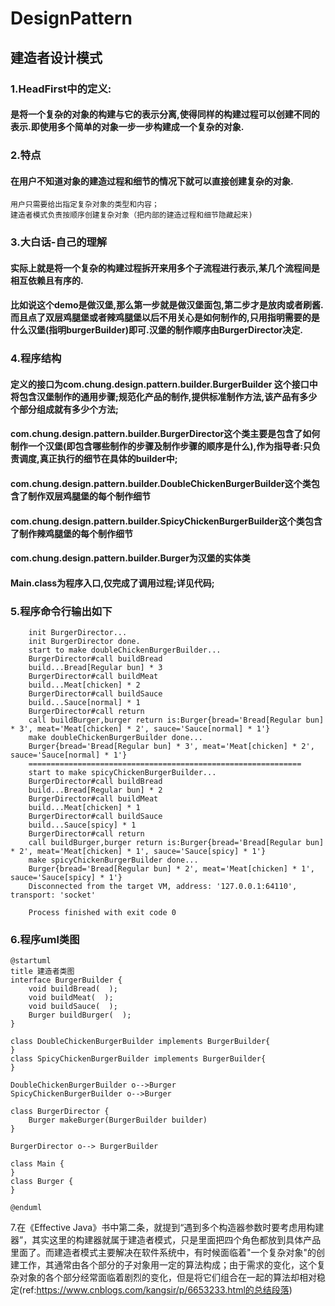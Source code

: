# DesignPattern
## 建造者设计模式
### 1.HeadFirst中的定义:
#### 是将一个复杂的对象的构建与它的表示分离,使得同样的构建过程可以创建不同的表示.即使用多个简单的对象一步一步构建成一个复杂的对象.

### 2.特点
#### 在用户不知道对象的建造过程和细节的情况下就可以直接创建复杂的对象.
    用户只需要给出指定复杂对象的类型和内容；
    建造者模式负责按顺序创建复杂对象（把内部的建造过程和细节隐藏起来)

### 3.大白话-自己的理解
#### 实际上就是将一个复杂的构建过程拆开来用多个子流程进行表示,某几个流程间是相互依赖且有序的.
#### 比如说这个demo是做汉堡,那么第一步就是做汉堡面包,第二步才是放肉或者刷酱.而且点了双层鸡腿堡或者辣鸡腿堡以后不用关心是如何制作的,只用指明需要的是什么汉堡(指明burgerBuilder)即可.汉堡的制作顺序由BurgerDirector决定.

### 4.程序结构
#### 定义的接口为com.chung.design.pattern.builder.BurgerBuilder 这个接口中将包含汉堡制作的通用步骤;规范化产品的制作,提供标准制作方法,该产品有多少个部分组成就有多少个方法;
#### com.chung.design.pattern.builder.BurgerDirector这个类主要是包含了如何制作一个汉堡(即包含哪些制作的步骤及制作步骤的顺序是什么),作为指导者:只负责调度,真正执行的细节在具体的builder中;
#### com.chung.design.pattern.builder.DoubleChickenBurgerBuilder这个类包含了制作双层鸡腿堡的每个制作细节
#### com.chung.design.pattern.builder.SpicyChickenBurgerBuilder这个类包含了制作辣鸡腿堡的每个制作细节
#### com.chung.design.pattern.builder.Burger为汉堡的实体类
#### Main.class为程序入口,仅完成了调用过程;详见代码;

### 5.程序命令行输出如下
        init BurgerDirector...
        init BurgerDirector done.
        start to make doubleChickenBurgerBuilder...
        BurgerDirector#call buildBread
        build...Bread[Regular bun] * 3
        BurgerDirector#call buildMeat
        build...Meat[chicken] * 2
        BurgerDirector#call buildSauce
        build...Sauce[normal] * 1
        BurgerDirector#call return
        call buildBurger,burger return is:Burger{bread='Bread[Regular bun] * 3', meat='Meat[chicken] * 2', sauce='Sauce[normal] * 1'}
        make doubleChickenBurgerBuilder done...
        Burger{bread='Bread[Regular bun] * 3', meat='Meat[chicken] * 2', sauce='Sauce[normal] * 1'}
        =============================================================
        start to make spicyChickenBurgerBuilder...
        BurgerDirector#call buildBread
        build...Bread[Regular bun] * 2
        BurgerDirector#call buildMeat
        build...Meat[chicken] * 1
        BurgerDirector#call buildSauce
        build...Sauce[spicy] * 1
        BurgerDirector#call return
        call buildBurger,burger return is:Burger{bread='Bread[Regular bun] * 2', meat='Meat[chicken] * 1', sauce='Sauce[spicy] * 1'}
        make spicyChickenBurgerBuilder done...
        Burger{bread='Bread[Regular bun] * 2', meat='Meat[chicken] * 1', sauce='Sauce[spicy] * 1'}
        Disconnected from the target VM, address: '127.0.0.1:64110', transport: 'socket'
        
        Process finished with exit code 0

### 6.程序uml类图
    @startuml
    title 建造者类图
    interface BurgerBuilder {
        void buildBread(  );
        void buildMeat(  );
        void buildSauce(  );
        Burger buildBurger(  );
    }
    
    class DoubleChickenBurgerBuilder implements BurgerBuilder{
    }
    class SpicyChickenBurgerBuilder implements BurgerBuilder{
    }
    
    DoubleChickenBurgerBuilder o-->Burger
    SpicyChickenBurgerBuilder o-->Burger
    
    class BurgerDirector {
        Burger makeBurger(BurgerBuilder builder)
    }
    
    BurgerDirector o--> BurgerBuilder
    
    class Main {
    }
    class Burger {
    }
    
    @enduml
    
7.在《Effective Java》书中第二条，就提到“遇到多个构造器参数时要考虑用构建器”，其实这里的构建器就属于建造者模式，只是里面把四个角色都放到具体产品里面了。而建造者模式主要解决在软件系统中，有时候面临着"一个复杂对象"的创建工作，其通常由各个部分的子对象用一定的算法构成；由于需求的变化，这个复杂对象的各个部分经常面临着剧烈的变化，但是将它们组合在一起的算法却相对稳定(ref:https://www.cnblogs.com/kangsir/p/6653233.html的总结段落)